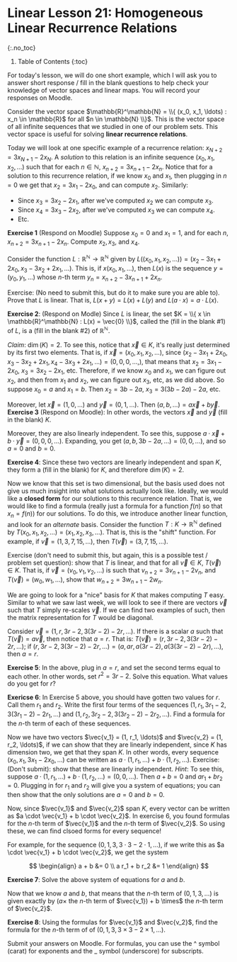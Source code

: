 # Linear Lesson 21: Homogeneous Linear Recurrence Relations
{:.no_toc}

1. Table of Contents
{:toc}

For today's lesson, we will do one short example, which I will ask you to answer short response / fill in the blank questions to help check your knowledge of vector spaces and linear maps. You will record your responses on Moodle.

Consider the vector space $\mathbb{R}^\mathbb{N} = \\{ (x_0, x_1, \ldots) : x_n \in \mathbb{R}$ for all $n \in \mathbb{N} \\}$. This is the vector space of all infinite sequences that we studied in one of our problem sets. This vector space is useful for solving **linear recurrence relations**.

Today we will look at one specific example of a recurrence relation: $x_{N+2} = 3x_{N+1} - 2x_N$. A *solution* to this relation is an infinite sequence $(x_0, x_1, x_2, \ldots)$ such that for each $n \in \mathbb{N}$, $x_{n+2} = 3x_{n+1} - 2x_n$. Notice that for a solution to this recurrence relation, if we know $x_0$ and $x_1$, then plugging in $n = 0$ we get that $x_2 = 3x_1 - 2x_0$, and can compute $x_2$. Similarly:

* Since $x_3 = 3x_2 - 2x_1$, after we've computed $x_2$ we can compute $x_3$.
* Since $x_4 = 3x_3 - 2x_2$, after we've computed $x_3$ we can compute $x_4$.
* Etc.

**Exercise 1** (Respond on Moodle) Suppose $x_0 = 0$ and $x_1 = 1$, and for each $n$, $x_{n+2} = 3x_{n+1} - 2x_n$. Compute $x_2, x_3,$ and $x_4$.

Consider the function $L : \mathbb{R}^\mathbb{N} \to \mathbb{R}^\mathbb{N}$ given by $L( (x_0, x_1, x_2,\ldots)) = (x_2 - 3x_1 + 2x_0, x_3 - 3x_2 + 2x_1, \ldots )$. This is, if $x (x_0, x_1, \ldots)$, then $L(x)$ is the sequence $y = (y_0, y_1, \ldots)$ whose $n$-th term $y_n = x_{n+2} - 3x_{n+1} + 2x_n$.

Exercise: (No need to submit this, but do it to make sure you are able to). Prove that $L$ is linear. That is, $L(x + y) = L(x) + L(y)$ and $L(a \cdot x) = a \cdot L(x)$.

**Exercise 2**: (Respond on Modle) Since $L$ is linear, the set $K = \\{ x \in \mathbb{R}^\mathbb{N} : L(x) = \vec{0} \\}$, called the (fill in the blank \#1) of $L$, is a (fill in the blank \#2) of $\mathbb{R}^\mathbb{N}$.

*Claim*: $\dim(K) = 2$. To see this, notice that $\vec{x} \in K$, it's really just determined by its first two elements. That is, if $\vec{x} = (x_0, x_1, x_2, \ldots)$, since $(x_2 - 3x_1 + 2x_0, x_3 - 3x_2 + 2x_1, x_4 - 3x_3 + 2x_1, \ldots) = (0, 0, 0, \ldots, )$, that means that $x_2 = 3x_1 - 2x_0$, $x_3 = 3x_2 - 2x_1$, etc. Therefore, if we know $x_0$ and $x_1$, we can figure out $x_2$, and then from $x_1$ and $x_2$, we can figure out $x_3$, etc, as we did above. So suppose $x_0 = a$ and $x_1 = b$. Then $x_2 = 3b - 2a$, $x_3 = 3(3b - 2a) - 2a$, etc.

Moreover, let $\vec{x} = (1, 0, \ldots)$ and $\vec{y} = (0, 1, \ldots)$. Then $(a, b, \ldots) = a \vec{x} + b \vec{y}$. **Exercise 3** (Respond on Moodle): In other words, the vectors $\vec{x}$ and $\vec{y}$ (fill in the blank) $K$.

Moreover, they are also linearly independent. To see this, suppose $a \cdot \vec{x} + b \cdot \vec{y} = (0, 0, 0, \ldots)$. Expanding, you get $(a, b, 3b - 2a, \ldots) = (0, 0, \ldots)$, and so $a = 0$ and $b = 0$.

**Exercise 4**: Since these two vectors are linearly independent and span $K$, they form a (fill in the blank) for $K$, and therefore $\dim(K) = 2$.

Now we know that this set is two dimensional, but the basis used does not give us much insight into what solutions actually look like. Ideally, we would like a **closed form** for our solutions to this recurrence relation. That is, we would like to find a formula (really just a formula for a function $f(n)$ so that $x_n = f(n)$) for our solutions. To do this, we introduce another linear function, and look for an *alternate* basis. Consider the function $T : K \to \mathbb{R}^\mathbb{N}$ defined by $T(x_0, x_1, x_2, \ldots) = (x_1, x_2, x_3, \ldots)$. That is, this is the "shift" function. For example, if $\vec{v} = (1, 3, 7, 15, \ldots)$, then $T(\vec{v}) = (3, 7, 15, \ldots)$.

Exercise (don't need to submit this, but again, this is a possible test / problem set question): show that $T$ is linear, and that for all $\vec{v} \in K$, $T(\vec{v}) \in K$. That is, if $\vec{v} = (v_0, v_1, v_2, \ldots)$ is such that $v_{n+2} = 3 v_{n+1} - 2v_n$, and $T(\vec{v}) = (w_0, w_1, \ldots)$, show that $w_{n+2} = 3w_{n+1} - 2w_n$.

We are going to look for a "nice" basis for $K$ that makes computing $T$ easy. Similar to what we saw last week, we will look to see if there are vectors $\vec{v}$ such that $T$ simply re-scales $\vec{v}$. If we can find two examples of such, then the matrix representation for $T$ would be diagonal.

Consider $\vec{v} = (1, r, 3r - 2, 3(3r - 2) - 2r, \ldots)$. If there is a scalar $a$ such that $T(\vec{v}) = a \vec{v}$, then notice that $a = r$. That is: $T(\vec{v}) = (r, 3r - 2, 3(3r - 2) - 2r, \ldots)$; if $(r, 3r - 2, 3(3r - 2) - 2r, \ldots) = (a, ar, a(3r - 2), a(3(3r - 2) - 2r), \ldots)$, then $a = r$.

**Exercise 5**: In the above, plug in $a = r$, and set the second terms equal to each other. In other words, set $r^2 = 3r - 2$. Solve this equation. What values do you get for $r$?

**Exericse 6**: In Exercise 5 above, you should have gotten two values for $r$. Call them $r_1$ and $r_2$. Write the first four terms of the sequences $(1, r_1, 3r_1 - 2, 3(3r_1 - 2) - 2r_1, \ldots)$ and $(1, r_2, 3r_2 - 2, 3(3r_2 - 2) - 2r_2, \ldots)$. Find a formula for the $n$-th term of each of these sequences.

Now we have two vectors $\vec{v_1} = (1, r_1, \ldots)$ and $\vec{v_2} = (1, r_2, \ldots)$, if we can show that they are linearly independent, since $K$ has dimension two, we get that they span $K$. In other words, every sequence $(x_0, x_1, 3x_1 - 2x_0, \ldots)$ can be written as $a \cdot (1, r_1, \ldots) + b \cdot (1, r_2, \ldots)$. Exercise: (Don't submit): show that these are linearly independent. *Hint*: To see this, suppose $a \cdot (1, r_1, \ldots) + b \cdot (1, r_2, \ldots) = (0, 0, \ldots)$. Then $a + b = 0$ and $ar_1 + br_2 = 0$. Plugging in for $r_1$ and $r_2$ will give you a system of equations; you can then show that the only solutions are $a = 0$ and $b = 0$.

Now, since $\vec{v_1}$ and $\vec{v_2}$ span $K$, every vector can be written as $a \cdot \vec{v_1} + b \cdot \vec{v_2}$. In exercise 6, you found formulas for the $n$-th term of $\vec{v_1}$ and the $n$-th term of $\vec{v_2}$. So using these, we can find clsoed forms for every sequence!

For example, for the sequence $(0, 1, 3, 3\cdot 3 - 2 \cdot 1, \ldots)$, if we write this as $a \cdot \vec{v_1} + b \cdot \vec{v_2}$, we get the system

$$
\begin{align}
a + b &= 0 \\
a r_1 + b r_2 &= 1
\end{align}
$$

**Exercise 7**: Solve the above system of equations for $a$ and $b$.

Now that we know $a$ and $b$, that means that the $n$-th term of $(0, 1, 3, \ldots)$ is given exactly by ($a \times$ the $n$-th term of $\vec{v_1}) + b \times$ the $n$-th term of $\vec{v_2}$.

**Exercise 8**: Using the formulas for $\vec{v_1}$ and $\vec{v_2}$, find the formula for the $n$-th term of of $(0, 1, 3, 3 \times 3 - 2 \times 1, \ldots)$.

Submit your answers on Moodle. For formulas, you can use the ^ symbol (carat) for exponents and the _ symbol (underscore) for subscripts.

